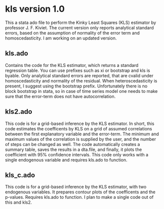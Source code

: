# kls version 1.0
This a stata ado file to perform the Kinky Least Squares (KLS) estimator by professor J. F. Kiviet.
The current version only reports analytical standard errors, based on the assumption of normality of the error term and homoscedasticity.
I am working on an updated version.

## kls.ado
Contains the code for the KLS estimator, which returns a standard regression table. You can use prefixes such as xi or bootstrap and kls is byable. Only analytical standard errors are reported, that are cvalid under homoscedasticity and normality of the residual. When heteroscedasticity is present, I suggest using the bootstrap prefix. Unfortunately there is no block bootstrap in stata, so in case of time series model one needs to make sure that the error-term does not have autocorrelation.

## kls2.ado 
This code is for a grid-based inference by the KLS estimator. In short, this code estimates the coefficents by KLS on a grid of assumed correlations between the first explanatory variable and the error-term. The minimum and maximum values of the correlation is supplied by the user, and the number of steps can be changed as well. The code automatically creates a summary table, saves the results in a dta.file, and finally, it plots the coefficient with 95% confidence intervals. This code only works with a single endogenous variable and requires kls.ado to function.


## kls_c.ado 
This code is for a grid-based inference by the KLS estimator, with two endogenous variables. It prepares contour plots of the coefficents and the p-values. Requires kls.ado to function.
I plan to make a single code out of this and kls2.
